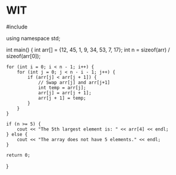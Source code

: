 # WIT
#include <iostream>

using namespace std;

int main() {
    int arr[] = {12, 45, 1, 9, 34, 53, 7, 17};
    int n = sizeof(arr) / sizeof(arr[0]);

    
    for (int i = 0; i < n - 1; i++) {
        for (int j = 0; j < n - i - 1; j++) {
            if (arr[j] < arr[j + 1]) {
                // Swap arr[j] and arr[j+1]
                int temp = arr[j];
                arr[j] = arr[j + 1];
                arr[j + 1] = temp;
            }
        }
    }

    if (n >= 5) {
        cout << "The 5th largest element is: " << arr[4] << endl;
    } else {
        cout << "The array does not have 5 elements." << endl;
    }

    return 0;
}

